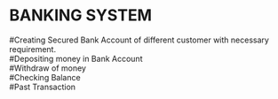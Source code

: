 # BANKING SYSTEM
#Creating Secured Bank Account of different customer with necessary requirement.                                              
#Depositing money in Bank Account                                                              
#Withdraw of money                                                                  
#Checking Balance                                                                 
#Past Transaction
